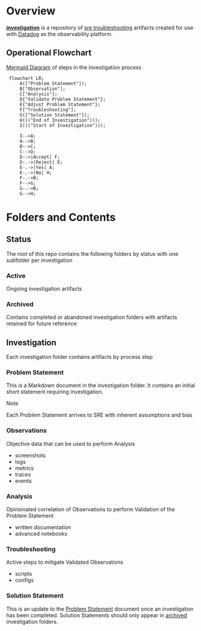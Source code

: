 # Overview

[**investigation**](https://github.com/swanson8r/investigation) is a repository of [sre troubleshooting](https://sre.google/sre-book/effective-troubleshooting/) artifacts created for use with [Datadog](https://docs.datadoghq.com/service_management/case_management/) as the observability platform.

## Operational Flowchart

[Mermaid Diagram](https://docs.github.com/en/get-started/writing-on-github/working-with-advanced-formatting/creating-diagrams#creating-mermaid-diagrams) of steps in the investigation process

```mermaid
 flowchart LR;
     A(["Problem Statement"]);
     B["Observation"];
     C["Analysis"];
     D{"Validate Problem Statement"};
     E{"Adjust Problem Statement"};
     F["Troubleshooting"];
     G(["Solution Statement"]);
     H((("End of Investigation")));
     I((("Start of Investigation")));

     I-->A;
     A-->B;
     B-->C;
     C-->D;
     D-->|Accept| F;
     D-.->|Reject| E;
     E-.->|Yes| A;
     E-.->|No| H;
     F-.->B;
     F-->G;
     G-.->B;
     G-->H;
```

# Folders and Contents

## Status

The root of this repo contains the following folders by status with one subfolder per investigation

### Active

Ongoing investigation artifacts

### Archived

Contains completed or abandoned investigation folders with artifacts retained for future reference

## Investigation

Each investigation folder contains artifacts by process step

### Problem Statement

This is a Markdown document in the investigation folder. It contains an initial short statement requiring investigation.

> [!NOTE]
> Each Problem Statement arrives to SRE with inherent assumptions and bias

### Observations

Objective data that can be used to perform Analysis
- screenshots
- logs
- metrics
- traces
- events

### Analysis

Opinionated correlation of Observations to perform Validation of the Problem Statement

- written documentation
- advanced notebooks

### Troubleshooting

Active steps to mitigate Validated Observations

- scripts
- configs

### Solution Statement

This is an update to the [Problem Statement](./#problem-statement) document once an investigation has been completed. 
Solution Statements should only appear in [archived](./#archived) investigation folders.
